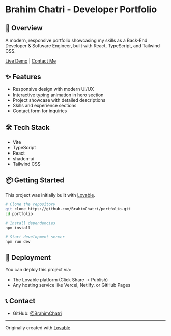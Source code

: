 # Brahim Chatri - Developer Portfolio


## 🚀 Overview

A modern, responsive portfolio showcasing my skills as a Back-End Developer & Software Engineer, built with React, TypeScript, and Tailwind CSS.

[Live Demo](https://my-portfolio-rouge-xi-90.vercel.app/) | [Contact Me](mailto:brahim.chatri.dev@gmail.com)

## ✨ Features

- Responsive design with modern UI/UX
- Interactive typing animation in hero section
- Project showcase with detailed descriptions
- Skills and experience sections
- Contact form for inquiries

## 🛠️ Tech Stack

- Vite
- TypeScript
- React
- shadcn-ui
- Tailwind CSS

## 📦 Getting Started

This project was initially built with [Lovable](https://lovable.dev/).

```bash
# Clone the repository
git clone https://github.com/BrahimChatri/portfolio.git
cd portfolio

# Install dependencies
npm install

# Start development server
npm run dev
```



## 🚀 Deployment

You can deploy this project via:
- The Lovable platform (Click Share -> Publish)
- Any hosting service like Vercel, Netlify, or GitHub Pages

## 📞 Contact

- GitHub: [@BrahimChatri](https://github.com/BrahimChatri)

---

 Originally created with [Lovable](https://lovable.dev/)
